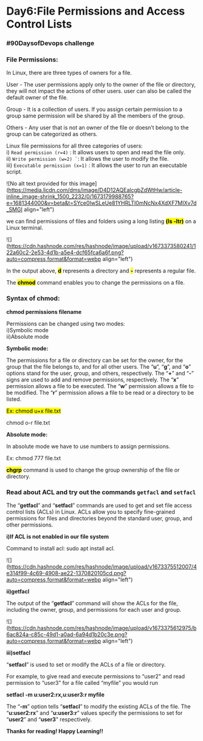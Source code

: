 # Day6:File Permissions and Access Control Lists

### **#90DaysofDevops challenge**

### **File Permissions:**

In Linux, there are three types of owners for a file.

User - The user permissions apply only to the owner of the file or directory, they will not impact the actions of other users. user can also be called the default owner of the file.

Group - It is a collection of users. If you assign certain permission to a group same permission will be shared by all the members of the group.

Others - Any user that is not an owner of the file or doesn’t belong to the group can be categorized as others.

Linux file permissions for all three categories of users:  
i) `Read permission (r=4)` : It allows users to open and read the file only.  
ii) `` Write permission (w=2) ` ``: It allows the user to modify the file.  
iii) `Executable permission (x=1)` : It allows the user to run an executable script.

![No alt text provided for this image](https://media.licdn.com/dms/image/D4D12AQEalcgbZdWtHw/article-inline_image-shrink_1500_2232/0/1673179988765?e=1681344000&v=beta&t=SYce0IwSLeUe81YHRLTI0mNcNx4XdXF7MIXv7d_SMGI align="left")

we can find permissions of files and folders using a long listing **<mark>(ls -ltr)</mark>** on a Linux terminal.

![](https://cdn.hashnode.com/res/hashnode/image/upload/v1673373580241/122a60c2-2e53-4d1b-a5e4-dcf65fca6a6f.png?auto=compress,format&format=webp align="left")

In the output above, **<mark>d</mark>** represents a directory and **<mark>-</mark>** represents a regular file.

The **<mark>chmod</mark>** command enables you to change the permissions on a file.

### **Syntax of chmod:**

**chmod permissions filename**

Permissions can be changed using two modes:  
i)Symbolic mode  
ii)Absolute mode

**Symbolic mode:**

The permissions for a file or directory can be set for the owner, for the group that the file belongs to, and for all other users. The “**u**”, “**g**”, and “**o**” options stand for the user, group, and others, respectively. The “**+**” and “**\-**” signs are used to add and remove permissions, respectively. The “**x**” permission allows a file to be executed. The “**w**” permission allows a file to be modified. The “**r**” permission allows a file to be read or a directory to be listed.

<mark>Ex: chmod u+x file.txt</mark>

chmod o-r file.txt

**Absolute mode:**

In absolute mode we have to use numbers to assign permissions.

Ex: chmod 777 file.txt

**<mark>chgrp</mark>** command is used to change the group ownership of the file or directory.

### Read about ACL and try out the commands `getfacl` and `setfacl`

The “**getfacl**” and “**setfacl**” commands are used to get and set file access control lists (ACLs) in Linux. ACLs allow you to specify fine-grained permissions for files and directories beyond the standard user, group, and other permissions.

**i)If ACL is not enabled in our file system**

Command to install acl: sudo apt install acl.

![](https://cdn.hashnode.com/res/hashnode/image/upload/v1673375512007/4e314f99-4c69-4908-ae22-1370820105cd.png?auto=compress,format&format=webp align="left")

**ii)getfacl**

The output of the “**getfacl**” command will show the ACLs for the file, including the owner, group, and permissions for each user and group.

![](https://cdn.hashnode.com/res/hashnode/image/upload/v1673375612975/b6ac824a-c85c-49d1-a0ad-6a94d1b20c3e.png?auto=compress,format&format=webp align="left")

**iii)setfacl**

“**setfacl**” is used to set or modify the ACLs of a file or directory.

For example, to give read and execute permissions to “user2" and read permission to “user3” for a file called “myfile” you would run

**setfacl -m u:user2:rx,u:user3:r myfile**

The “**\-m**” option tells “**setfacl**” to modify the existing ACLs of the file. The “**u:user2:rx**” and “**u:user3:r**” values specify the permissions to set for “**user2**” and “**user3**" respectively.

**Thanks for reading! Happy Learning!!**